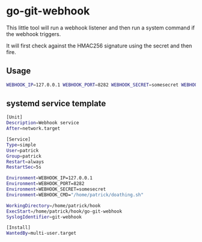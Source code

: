 # go-git-webhook

This little tool will run a webhook listener and then run a system command if the webhook triggers.

It will first check against the HMAC256 signature using the secret and then fire.

## Usage

```bash
WEBHOOK_IP=127.0.0.1 WEBHOOK_PORT=8282 WEBHOOK_SECRET=somesecret WEBHOOK_CMD=doathing.sh go-git-webhook
```

## systemd service template

```bash
[Unit]
Description=Webhook service
After=network.target

[Service]
Type=simple
User=patrick
Group=patrick
Restart=always
RestartSec=5s

Environment=WEBHOOK_IP=127.0.0.1
Environment=WEBHOOK_PORT=8282
Environment=WEBHOOK_SECRET=somesecret
Environment=WEBHOOK_CMD="/home/patrick/doathing.sh"

WorkingDirectory=/home/patrick/hook
ExecStart=/home/patrick/hook/go-git-webhook
SyslogIdentifier=git-webhook

[Install]
WantedBy=multi-user.target
```
